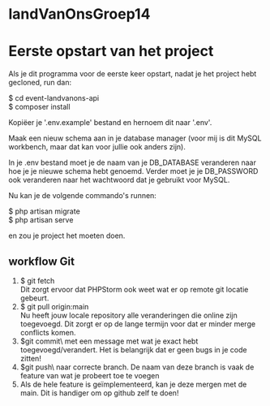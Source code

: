 # landVanOnsGroep14

# Eerste opstart van het project
Als je dit programma voor de eerste keer opstart, nadat 
je het project hebt gecloned, run dan: 

$ cd event-landvanons-api\
$ composer install

Kopiëer je '.env.example' bestand en hernoem dit naar '.env'. 

Maak een nieuw schema aan in je database manager (voor mij is 
dit MySQL workbench, maar dat kan voor jullie ook anders zijn).

In je .env bestand moet je de naam van je DB_DATABASE veranderen
naar hoe je je nieuwe schema hebt genoemd. Verder moet je 
je DB_PASSWORD ook veranderen naar het wachtwoord dat je gebruikt voor
MySQL. 

Nu kan je de volgende commando's runnen:

$ php artisan migrate\
$ php artisan serve

en zou je project het moeten doen.

## workflow Git

1) $ git fetch\
Dit zorgt ervoor dat PHPStorm ook weet wat er op remote git locatie gebeurt.
2) $ git pull origin:main\
Nu heeft jouw locale repository alle veranderingen die online zijn toegevoegd.
Dit zorgt er op de lange termijn voor dat er minder merge conflicts komen.
3) $git commit\ 
met een message met wat je exact hebt toegevoegd/verandert.
Het is belangrijk dat er geen bugs in je code zitten!
4) $git push\ 
naar correcte branch. De naam van deze branch is vaak de feature van wat je probeert toe te voegen
5) Als de hele feature is geïmplementeerd, kan je deze mergen met de main. Dit is handiger om op github zelf te doen!